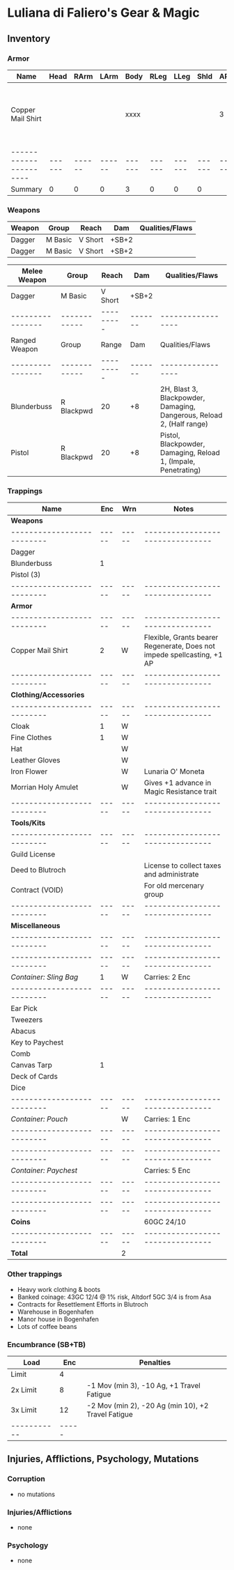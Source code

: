 # Luliana di Faliero's Gear & Magic
## Inventory
### Armor
| Name                 | Head | RArm | LArm | Body | RLeg | LLeg | Shld | AP | Qualities/Flaws
|----------------------|------|------|------|------|------|------|------|----|-----------------
| Copper Mail Shirt    |      |      |      | xxxx |      |      |      |  3 | Flexible, Grants bearer Regenerate, does not impede spellcasting, +1 AP
|----------------------|------|------|------|------|------|------|------|----|-----------------
| Summary              |    0 |    0 |    0 |    3 |    0 |    0 |    0 |

### Weapons
| Weapon                       | Group         | Reach   | Dam   | Qualities/Flaws
|------------------------------|---------------|---------|-------|-----------------
| Dagger                       | M Basic       | V Short | +SB+2 |
| Dagger                       | M Basic       | V Short | +SB+2 |

| Melee Weapon   | Group      | Reach   | Dam   | Qualities/Flaws
|----------------|------------|---------|-------|-----------------
| Dagger         | M Basic    | V Short | +SB+2 |
|----------------|------------|---------|-------|-----------------
| Ranged Weapon  | Group      | Range   | Dam   | Qualities/Flaws
|----------------|------------|---------|-------|-----------------
| Blunderbuss    | R Blackpwd | 20      | +8    | 2H, Blast 3, Blackpowder, Damaging, Dangerous, Reload 2, (Half range)
| Pistol         | R Blackpwd | 20      | +8    | Pistol, Blackpowder, Damaging, Reload 1, (Impale, Penetrating)


### Trappings
| Name                     | Enc | Wrn | Notes
|--------------------------|-----|-----|--------------------------------
| **Weapons**              |     |     |
|--------------------------|-----|-----|--------------------------------
| Dagger                   |     |     |
| Blunderbuss              |   1 |     |
| Pistol (3)               |     |     |
|--------------------------|-----|-----|--------------------------------
| **Armor**                |     |     |
|--------------------------|-----|-----|--------------------------------
| Copper Mail Shirt        |   2 |   W | Flexible, Grants bearer Regenerate, Does not impede spellcasting, +1 AP
|--------------------------|-----|-----|--------------------------------
| **Clothing/Accessories** |     |     |
|--------------------------|-----|-----|--------------------------------
| Cloak                    |   1 |   W |
| Fine Clothes             |   1 |   W |
| Hat                      |     |   W |
| Leather Gloves           |     |   W |
| Iron Flower              |     |   W | Lunaria O' Moneta
| Morrian Holy Amulet      |     |   W | Gives +1 advance in Magic Resistance trait
|--------------------------|-----|-----|--------------------------------
| **Tools/Kits**           |     |     |
|--------------------------|-----|-----|--------------------------------
| Guild License            |     |     |
| Deed to Blutroch         |     |     | License to collect taxes and administrate
| Contract (VOID)          |     |     | For old mercenary group
|--------------------------|-----|-----|--------------------------------
| **Miscellaneous**        |     |     |
|--------------------------|-----|-----|--------------------------------
|--------------------------|-----|-----|--------------------------------
| *Container: Sling Bag*   |   1 |   W | Carries: 2 Enc
|--------------------------|-----|-----|--------------------------------
| Ear Pick                 |     |     |
| Tweezers                 |     |     |
| Abacus                   |     |     |
| Key to Paychest          |     |     |
| Comb                     |     |     |
| Canvas Tarp              |   1 |     |
| Deck of Cards            |     |     |
| Dice                     |     |     |
|--------------------------|-----|-----|--------------------------------
| *Container: Pouch*       |     |   W | Carries: 1 Enc
|--------------------------|-----|-----|--------------------------------
|--------------------------|-----|-----|--------------------------------
| *Container: Paychest*    |     |     | Carries: 5 Enc
|--------------------------|-----|-----|--------------------------------
|--------------------------|-----|-----|--------------------------------
| **Coins**                |     |     | 60GC 24/10
|--------------------------|-----|-----|--------------------------------
| **Total**                |     |   2 |

### Other trappings
- Heavy work clothing & boots
- Banked coinage: 43GC 12/4 @ 1% risk, Altdorf
    5GC 3/4 is from Asa
- Contracts for Resettlement Efforts in Blutroch
- Warehouse in Bogenhafen
- Manor house in Bogenhafen
- Lots of coffee beans

### Encumbrance (SB+TB)
| Load      | Enc | Penalties
|-----------|-----|------------
| Limit     |   4 |
| 2x Limit  |   8 | -1 Mov (min 3), -10 Ag, +1 Travel Fatigue
| 3x Limit  |  12 | -2 Mov (min 2), -20 Ag (min 10), +2 Travel Fatigue
|-----------|-----|

## Injuries, Afflictions, Psychology, Mutations
### Corruption
- no mutations

### Injuries/Afflictions
- none

### Psychology
- none
